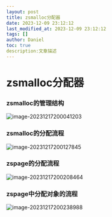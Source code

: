 ```yaml
---
layout: post
title: zsmalloc分配器
date: 2023-12-09 23:12:12 
last_modified_at: 2023-12-09 23:12:12 
tags: []
author: Daniel
toc: true
description:文章描述
---
```

# zsmalloc分配器

### zsmalloc的管理结构

![image-20231217200041203](C:/Users/Daniel/AppData/Roaming/Typora/typora-user-images/image-20231217200041203.png)



### zsmalloc的分配流程

![image-20231217200127845](C:/Users/Daniel/AppData/Roaming/Typora/typora-user-images/image-20231217200127845.png)



### zspage的分配流程

![image-20231217200208464](C:/Users/Daniel/AppData/Roaming/Typora/typora-user-images/image-20231217200208464.png)

### zspage中分配对象的流程

![image-20231217200238988](C:/Users/Daniel/AppData/Roaming/Typora/typora-user-images/image-20231217200238988.png)

